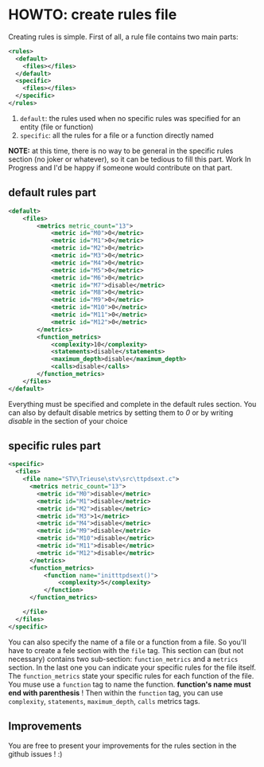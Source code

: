 # HOWTO: create rules file
Creating rules is simple. First of all, a rule file contains two main parts:
```xml
<rules>
  <default>
    <files></files>
  </default>
  <specific>
    <files></files>
  </specific>
</rules>
```
1. `default`: the rules used when no specific rules was specified for an entity (file or function)
2. `specific`: all the rules for a file or a function directly named

**NOTE:** at this time, there is no way to be general in the specific rules section (no joker or whatever), so it can be tedious to fill this part. Work In Progress and I'd be happy if someone would contribute on that part.

## default rules part
```xml
<default>
    <files>
        <metrics metric_count="13">
            <metric id="M0">0</metric>
            <metric id="M1">0</metric>
            <metric id="M2">0</metric>
            <metric id="M3">0</metric>
            <metric id="M4">0</metric>
            <metric id="M5">0</metric>
            <metric id="M6">0</metric>
            <metric id="M7">disable</metric>
            <metric id="M8">0</metric>
            <metric id="M9">0</metric>
            <metric id="M10">0</metric>
            <metric id="M11">0</metric>
            <metric id="M12">0</metric>
        </metrics>
        <function_metrics>
            <complexity>10</complexity>
            <statements>disable</statements>
            <maximum_depth>disable</maximum_depth>
            <calls>disable</calls>
        </function_metrics>
    </files>
</default>
```
Everything must be specified and complete in the default rules section. You can also by default disable metrics by setting them to *0* or by writing *disable* in the section of your choice

## specific rules part
```xml
<specific>
  <files>
    <file name="STV\Trieuse\stv\src\ttpdsext.c">
      <metrics metric_count="13">
        <metric id="M0">disable</metric>
        <metric id="M1">disable</metric>
        <metric id="M2">disable</metric>
        <metric id="M3">1</metric>
        <metric id="M4">disable</metric>
        <metric id="M9">disable</metric>
        <metric id="M10">disable</metric>
        <metric id="M11">disable</metric>
        <metric id="M12">disable</metric>
      </metrics>
      <function_metrics>
          <function name="initttpdsext()">
              <complexity>5</complexity>
          </function>
      </function_metrics>

    </file>
  </files>
</specific>
```
You can also specify the name of a file or a function from a file. So you'll have to create a fele section with the `file` tag. This section can (but not necessary) contains two sub-section: `function_metrics` and a `metrics` section. In the last one you can indicate your specific rules for the file itself. The `function_metrics` state your specific rules for each function of the file. You muse use a `function` tag to name the function. **function's name must end with parenthesis** ! Then within the `function` tag, you can use `complexity`, `statements`, `maximum_depth`, `calls` metrics tags.

## Improvements
You are free to present your improvements for the rules section in the github issues ! :)
